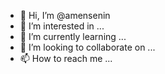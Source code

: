 - 👋 Hi, I’m @amensenin
- 👀 I’m interested in ...
- 🌱 I’m currently learning ...
- 💞️ I’m looking to collaborate on ...
- 📫 How to reach me ...

<!---
amensenin/amensenin is a ✨ special ✨ repository because its `README.md` (this file) appears on your GitHub profile.
You can click the Preview link to take a look at your changes.
--->

